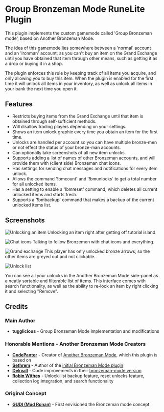 # Group Bronzeman Mode RuneLite Plugin

This plugin implements the custom gamemode called 'Group Bronzeman mode', based on Another Bronzeman Mode.

The idea of this gamemode lies somewhere between a 'normal' account and an 'Ironman' account; as you can't buy an item on the Grand Exchange until you have obtained that item through other means, such as getting it as a drop or buying it in a shop.

The plugin enforces this rule by keeping track of all items you acquire, and only allowing you to buy this item.
When the plugin is enabled for the first time it will unlock all items in your inventory, as well as unlock all items in your bank the next time you open it.

## Features

- Restricts buying items from the Grand Exchange until that item is obtained through self-sufficient methods.
- Will disallow trading players depending on your settings.
- Shows an item unlock graphic every time you obtain an item for the first time.
- Unlocks are handled per account so you can have multiple bronze-men or not effect the status of your bronze-man accounts.
- Can optionally take screenshots of all new item unlocks.
- Supports adding a list of names of other Bronzeman accounts, and will provide them with (client side) Bronzeman chat icons.
- Has settings for sending chat messages and notifications for every item unlock.
- Allows the command '!bmcount' and '!bmunlocks' to get a total number for all unlocked items.
- Has a setting to enable a '!bmreset' command, which deletes all current unlocked items and starts fresh.
- Supports a '!bmbackup' command that makes a backup of the current unlocked items list.

## Screenshots

![Unlocking an item](https://i.imgur.com/odE4nVo.png)
Unlocking an item right after getting off tutorial island.

![Chat icons](https://i.imgur.com/D8Zl6Ss.png)
Talking to fellow Bronzemen with chat icons and everything.

![Grand exchange](https://i.imgur.com/lTd0I6P.png)
This player has only unlocked bronze arrows, so the other items are greyed out and not clickable.

![Unlock list](https://i.imgur.com/348PI3B.png)

You can see all your unlocks in the Another Bronzeman Mode side-panel as a neatly sortable and filterable list of items.
This interface comes with search functionality, as well as the ability to re-lock an item by right clicking it and selecting "Remove".

## Credits

### Main Author
- **tugglicious** - Group Bronzeman Mode implementation and modifications

### Honorable Mentions - Another Bronzeman Mode Creators
- **[CodePanter](https://github.com/codepanter)** - Creator of [Another Bronzeman Mode](https://github.com/CodePanter/another-bronzeman-mode), which this plugin is based on
- **[Sethrem](https://github.com/sethrem)** - Author of the [initial Bronzeman Mode plugin](https://github.com/sethrem/bronzeman)
- **[Dekvall](https://github.com/dekvall)** - Code improvements in their [bronzeman-mode version](https://github.com/dekvall/bronzeman-mode)
- **[Robin Withes](https://github.com/robinwithes)** - Unlock-list backup feature, reset unlocks feature, collection log integration, and search functionality

### Original Concept
- **[GUDI (Mod Ronan)](https://www.youtube.com/watch?v=GFNfa2saOJg)** - First envisioned the Bronzeman mode concept
